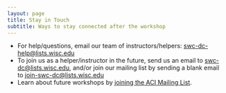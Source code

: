 ```yaml
---
layout: page
title: Stay in Touch
subtitle: Ways to stay connected after the workshop
---
```


* For help/questions, email our team of instructors/helpers: swc-dc-help@lists.wisc.edu
* To join us as a helper/instructor in the future, send us an email to swc-dc@lists.wisc.edu, and/or join our mailing list by sending a blank email to join-swc-dc@lists.wisc.edu
* Learn about future workshops by [joining the ACI Mailing List](https://aci.wisc.edu/about/). 